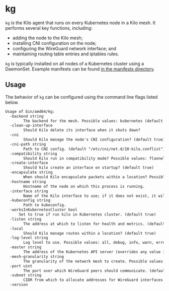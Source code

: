 # kg

`kg` is the Kilo agent that runs on every Kubernetes node in a Kilo mesh.
It performs several key functions, including:
* adding the node to the Kilo mesh;
* installing CNI configuration on the node;
* configuring the WireGuard network interface; and
* maintaining routing table entries and iptables rules.

`kg` is typically installed on all nodes of a Kubernetes cluster using a DaemonSet.
Example manifests can be found [in the manifests directory](https://github.com/squat/kilo/tree/master/manifests).

## Usage

The behavior of `kg` can be configured using the command line flags listed below.

[embedmd]:# (../tmp/help.txt)
```txt
Usage of bin/amd64/kg:
  -backend string
    	The backend for the mesh. Possible values: kubernetes (default "kubernetes")
  -clean-up-interface
    	Should Kilo delete its interface when it shuts down?
  -cni
    	Should Kilo manage the node's CNI configuration? (default true)
  -cni-path string
    	Path to CNI config. (default "/etc/cni/net.d/10-kilo.conflist")
  -compatibility string
    	Should Kilo run in compatibility mode? Possible values: flannel
  -create-interface
    	Should kilo create an interface on startup? (default true)
  -encapsulate string
    	When should Kilo encapsulate packets within a location? Possible values: never, crosssubnet, always (default "always")
  -hostname string
    	Hostname of the node on which this process is running.
  -interface string
    	Name of the Kilo interface to use; if it does not exist, it will be created. (default "kilo0")
  -kubeconfig string
    	Path to kubeconfig.
  -worksInKubernetesCluster bool
      Set to true if run kilo in Kubernetes cluster. (default true)
  -listen string
    	The address at which to listen for health and metrics. (default ":1107")
  -local
    	Should Kilo manage routes within a location? (default true)
  -log-level string
    	Log level to use. Possible values: all, debug, info, warn, error, none (default "info")
  -master string
    	The address of the Kubernetes API server (overrides any value in kubeconfig).
  -mesh-granularity string
    	The granularity of the network mesh to create. Possible values: location, full (default "location")
  -port uint
    	The port over which WireGuard peers should communicate. (default 51820)
  -subnet string
    	CIDR from which to allocate addresses for WireGuard interfaces. (default "10.4.0.0/16")
  -version
```
